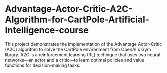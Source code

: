 # Advantage-Actor-Critic-A2C-Algorithm-for-CartPole-Artificial-Intelligence-course
This project demonstrates the implementation of the Advantage Actor-Critic (A2C) algorithm to solve the CartPole environment from OpenAI's Gym library. A2C is a reinforcement learning (RL) technique that uses two neural networks—an actor and a critic—to learn optimal policies and value functions for decision-making tasks.
